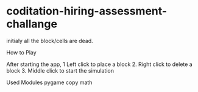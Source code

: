 # coditation-hiring-assessment-challange

initialy all the block/cells are dead.


How to Play

  After starting the app,
    1  Left click to place a block
    2. Right click to delete a block
    3. Middle click to start the simulation


Used Modules
  pygame
  copy
  math
